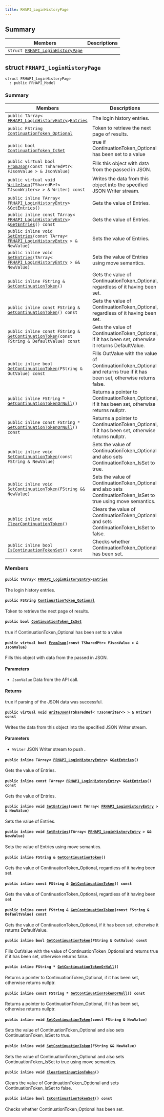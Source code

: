 ```yaml
---
title: RHAPI_LoginHistoryPage
---
```


## Summary

 Members                        | Descriptions                                
--------------------------------|---------------------------------------------
`struct `[`FRHAPI_LoginHistoryPage`](#structFRHAPI__LoginHistoryPage) | 

## struct `FRHAPI_LoginHistoryPage` <a id="structFRHAPI__LoginHistoryPage"></a>

```
struct FRHAPI_LoginHistoryPage
  : public FRHAPI_Model
```

### Summary

 Members                        | Descriptions                                
--------------------------------|---------------------------------------------
`public TArray< `[`FRHAPI_LoginHistoryEntry`](RHAPI_LoginHistoryEntry.md#structFRHAPI__LoginHistoryEntry)` > `[`Entries`](#structFRHAPI__LoginHistoryPage_1ab49054edc49807c4285bbbd0b4bfc747) | The login history entries.
`public FString `[`ContinuationToken_Optional`](#structFRHAPI__LoginHistoryPage_1a7f15192e09602cfab9b46bbd8a882260) | Token to retrieve the next page of results.
`public bool `[`ContinuationToken_IsSet`](#structFRHAPI__LoginHistoryPage_1aa7efa46fc736debb688497937a2930ed) | true if ContinuationToken_Optional has been set to a value
`public virtual bool `[`FromJson`](#structFRHAPI__LoginHistoryPage_1a9320e1edf84affdb1e680ccab65de6e9)`(const TSharedPtr< FJsonValue > & JsonValue)` | Fills this object with data from the passed in JSON.
`public virtual void `[`WriteJson`](#structFRHAPI__LoginHistoryPage_1a81e7af4eeb918870bd207dea0080bfbb)`(TSharedRef< TJsonWriter<> > & Writer) const` | Writes the data from this object into the specified JSON Writer stream.
`public inline TArray< `[`FRHAPI_LoginHistoryEntry`](RHAPI_LoginHistoryEntry.md#structFRHAPI__LoginHistoryEntry)` > & `[`GetEntries`](#structFRHAPI__LoginHistoryPage_1aac17637bd8be46603a0e08f850da43bb)`()` | Gets the value of Entries.
`public inline const TArray< `[`FRHAPI_LoginHistoryEntry`](RHAPI_LoginHistoryEntry.md#structFRHAPI__LoginHistoryEntry)` > & `[`GetEntries`](#structFRHAPI__LoginHistoryPage_1aeb6b9d8c5f92b111e7d1963715f26566)`() const` | Gets the value of Entries.
`public inline void `[`SetEntries`](#structFRHAPI__LoginHistoryPage_1af2b61d09cdd51caa038820292645723d)`(const TArray< `[`FRHAPI_LoginHistoryEntry`](RHAPI_LoginHistoryEntry.md#structFRHAPI__LoginHistoryEntry)` > & NewValue)` | Sets the value of Entries.
`public inline void `[`SetEntries`](#structFRHAPI__LoginHistoryPage_1a628687d0dac31727c65dab6cb792a056)`(TArray< `[`FRHAPI_LoginHistoryEntry`](RHAPI_LoginHistoryEntry.md#structFRHAPI__LoginHistoryEntry)` > && NewValue)` | Sets the value of Entries using move semantics.
`public inline FString & `[`GetContinuationToken`](#structFRHAPI__LoginHistoryPage_1aac29a31537fb9cb2c44fa3c50d6a5629)`()` | Gets the value of ContinuationToken_Optional, regardless of it having been set.
`public inline const FString & `[`GetContinuationToken`](#structFRHAPI__LoginHistoryPage_1ac8f78a77aa1b57d0f2faf6f61bb61f5b)`() const` | Gets the value of ContinuationToken_Optional, regardless of it having been set.
`public inline const FString & `[`GetContinuationToken`](#structFRHAPI__LoginHistoryPage_1a839362301cbb4e9398d4ed7d9f66f91d)`(const FString & DefaultValue) const` | Gets the value of ContinuationToken_Optional, if it has been set, otherwise it returns DefaultValue.
`public inline bool `[`GetContinuationToken`](#structFRHAPI__LoginHistoryPage_1a079a293895338cac8631b597714efd76)`(FString & OutValue) const` | Fills OutValue with the value of ContinuationToken_Optional and returns true if it has been set, otherwise returns false.
`public inline FString * `[`GetContinuationTokenOrNull`](#structFRHAPI__LoginHistoryPage_1aa931892eab1a9e70aa6550a600b9795f)`()` | Returns a pointer to ContinuationToken_Optional, if it has been set, otherwise returns nullptr.
`public inline const FString * `[`GetContinuationTokenOrNull`](#structFRHAPI__LoginHistoryPage_1aa7e5684ed348c9a51326477be194619f)`() const` | Returns a pointer to ContinuationToken_Optional, if it has been set, otherwise returns nullptr.
`public inline void `[`SetContinuationToken`](#structFRHAPI__LoginHistoryPage_1a781b011aa9422a2e9140a0bb6047cdae)`(const FString & NewValue)` | Sets the value of ContinuationToken_Optional and also sets ContinuationToken_IsSet to true.
`public inline void `[`SetContinuationToken`](#structFRHAPI__LoginHistoryPage_1a404c404e0186e776bd2c8e92b964f813)`(FString && NewValue)` | Sets the value of ContinuationToken_Optional and also sets ContinuationToken_IsSet to true using move semantics.
`public inline void `[`ClearContinuationToken`](#structFRHAPI__LoginHistoryPage_1a0aadae52cf25417902e09c1378374209)`()` | Clears the value of ContinuationToken_Optional and sets ContinuationToken_IsSet to false.
`public inline bool `[`IsContinuationTokenSet`](#structFRHAPI__LoginHistoryPage_1a556005273c3001a10dfb17feba6f2084)`() const` | Checks whether ContinuationToken_Optional has been set.

### Members

#### `public TArray< `[`FRHAPI_LoginHistoryEntry`](RHAPI_LoginHistoryEntry.md#structFRHAPI__LoginHistoryEntry)` > `[`Entries`](#structFRHAPI__LoginHistoryPage_1ab49054edc49807c4285bbbd0b4bfc747) <a id="structFRHAPI__LoginHistoryPage_1ab49054edc49807c4285bbbd0b4bfc747"></a>

The login history entries.

#### `public FString `[`ContinuationToken_Optional`](#structFRHAPI__LoginHistoryPage_1a7f15192e09602cfab9b46bbd8a882260) <a id="structFRHAPI__LoginHistoryPage_1a7f15192e09602cfab9b46bbd8a882260"></a>

Token to retrieve the next page of results.

#### `public bool `[`ContinuationToken_IsSet`](#structFRHAPI__LoginHistoryPage_1aa7efa46fc736debb688497937a2930ed) <a id="structFRHAPI__LoginHistoryPage_1aa7efa46fc736debb688497937a2930ed"></a>

true if ContinuationToken_Optional has been set to a value

#### `public virtual bool `[`FromJson`](#structFRHAPI__LoginHistoryPage_1a9320e1edf84affdb1e680ccab65de6e9)`(const TSharedPtr< FJsonValue > & JsonValue)` <a id="structFRHAPI__LoginHistoryPage_1a9320e1edf84affdb1e680ccab65de6e9"></a>

Fills this object with data from the passed in JSON.

#### Parameters
* `JsonValue` Data from the API call.

#### Returns
true if parsing of the JSON data was successful.

#### `public virtual void `[`WriteJson`](#structFRHAPI__LoginHistoryPage_1a81e7af4eeb918870bd207dea0080bfbb)`(TSharedRef< TJsonWriter<> > & Writer) const` <a id="structFRHAPI__LoginHistoryPage_1a81e7af4eeb918870bd207dea0080bfbb"></a>

Writes the data from this object into the specified JSON Writer stream.

#### Parameters
* `Writer` JSON Writer stream to push .

#### `public inline TArray< `[`FRHAPI_LoginHistoryEntry`](RHAPI_LoginHistoryEntry.md#structFRHAPI__LoginHistoryEntry)` > & `[`GetEntries`](#structFRHAPI__LoginHistoryPage_1aac17637bd8be46603a0e08f850da43bb)`()` <a id="structFRHAPI__LoginHistoryPage_1aac17637bd8be46603a0e08f850da43bb"></a>

Gets the value of Entries.

#### `public inline const TArray< `[`FRHAPI_LoginHistoryEntry`](RHAPI_LoginHistoryEntry.md#structFRHAPI__LoginHistoryEntry)` > & `[`GetEntries`](#structFRHAPI__LoginHistoryPage_1aeb6b9d8c5f92b111e7d1963715f26566)`() const` <a id="structFRHAPI__LoginHistoryPage_1aeb6b9d8c5f92b111e7d1963715f26566"></a>

Gets the value of Entries.

#### `public inline void `[`SetEntries`](#structFRHAPI__LoginHistoryPage_1af2b61d09cdd51caa038820292645723d)`(const TArray< `[`FRHAPI_LoginHistoryEntry`](RHAPI_LoginHistoryEntry.md#structFRHAPI__LoginHistoryEntry)` > & NewValue)` <a id="structFRHAPI__LoginHistoryPage_1af2b61d09cdd51caa038820292645723d"></a>

Sets the value of Entries.

#### `public inline void `[`SetEntries`](#structFRHAPI__LoginHistoryPage_1a628687d0dac31727c65dab6cb792a056)`(TArray< `[`FRHAPI_LoginHistoryEntry`](RHAPI_LoginHistoryEntry.md#structFRHAPI__LoginHistoryEntry)` > && NewValue)` <a id="structFRHAPI__LoginHistoryPage_1a628687d0dac31727c65dab6cb792a056"></a>

Sets the value of Entries using move semantics.

#### `public inline FString & `[`GetContinuationToken`](#structFRHAPI__LoginHistoryPage_1aac29a31537fb9cb2c44fa3c50d6a5629)`()` <a id="structFRHAPI__LoginHistoryPage_1aac29a31537fb9cb2c44fa3c50d6a5629"></a>

Gets the value of ContinuationToken_Optional, regardless of it having been set.

#### `public inline const FString & `[`GetContinuationToken`](#structFRHAPI__LoginHistoryPage_1ac8f78a77aa1b57d0f2faf6f61bb61f5b)`() const` <a id="structFRHAPI__LoginHistoryPage_1ac8f78a77aa1b57d0f2faf6f61bb61f5b"></a>

Gets the value of ContinuationToken_Optional, regardless of it having been set.

#### `public inline const FString & `[`GetContinuationToken`](#structFRHAPI__LoginHistoryPage_1a839362301cbb4e9398d4ed7d9f66f91d)`(const FString & DefaultValue) const` <a id="structFRHAPI__LoginHistoryPage_1a839362301cbb4e9398d4ed7d9f66f91d"></a>

Gets the value of ContinuationToken_Optional, if it has been set, otherwise it returns DefaultValue.

#### `public inline bool `[`GetContinuationToken`](#structFRHAPI__LoginHistoryPage_1a079a293895338cac8631b597714efd76)`(FString & OutValue) const` <a id="structFRHAPI__LoginHistoryPage_1a079a293895338cac8631b597714efd76"></a>

Fills OutValue with the value of ContinuationToken_Optional and returns true if it has been set, otherwise returns false.

#### `public inline FString * `[`GetContinuationTokenOrNull`](#structFRHAPI__LoginHistoryPage_1aa931892eab1a9e70aa6550a600b9795f)`()` <a id="structFRHAPI__LoginHistoryPage_1aa931892eab1a9e70aa6550a600b9795f"></a>

Returns a pointer to ContinuationToken_Optional, if it has been set, otherwise returns nullptr.

#### `public inline const FString * `[`GetContinuationTokenOrNull`](#structFRHAPI__LoginHistoryPage_1aa7e5684ed348c9a51326477be194619f)`() const` <a id="structFRHAPI__LoginHistoryPage_1aa7e5684ed348c9a51326477be194619f"></a>

Returns a pointer to ContinuationToken_Optional, if it has been set, otherwise returns nullptr.

#### `public inline void `[`SetContinuationToken`](#structFRHAPI__LoginHistoryPage_1a781b011aa9422a2e9140a0bb6047cdae)`(const FString & NewValue)` <a id="structFRHAPI__LoginHistoryPage_1a781b011aa9422a2e9140a0bb6047cdae"></a>

Sets the value of ContinuationToken_Optional and also sets ContinuationToken_IsSet to true.

#### `public inline void `[`SetContinuationToken`](#structFRHAPI__LoginHistoryPage_1a404c404e0186e776bd2c8e92b964f813)`(FString && NewValue)` <a id="structFRHAPI__LoginHistoryPage_1a404c404e0186e776bd2c8e92b964f813"></a>

Sets the value of ContinuationToken_Optional and also sets ContinuationToken_IsSet to true using move semantics.

#### `public inline void `[`ClearContinuationToken`](#structFRHAPI__LoginHistoryPage_1a0aadae52cf25417902e09c1378374209)`()` <a id="structFRHAPI__LoginHistoryPage_1a0aadae52cf25417902e09c1378374209"></a>

Clears the value of ContinuationToken_Optional and sets ContinuationToken_IsSet to false.

#### `public inline bool `[`IsContinuationTokenSet`](#structFRHAPI__LoginHistoryPage_1a556005273c3001a10dfb17feba6f2084)`() const` <a id="structFRHAPI__LoginHistoryPage_1a556005273c3001a10dfb17feba6f2084"></a>

Checks whether ContinuationToken_Optional has been set.

